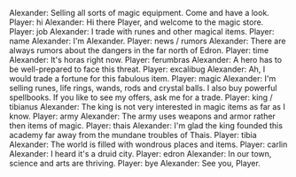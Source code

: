 Alexander: Selling all sorts of magic equipment. Come and have a look.
Player: hi
Alexander: Hi there Player, and welcome to the magic store.
Player: job
Alexander: I trade with runes and other magical items.
Player: name
Alexander: I'm Alexander.
Player: news / rumors
Alexander: There are always rumors about the dangers in the far north of Edron.
Player: time
Alexander: It's horas right now.
Player: ferumbras
Alexander: A hero has to be well-prepared to face this threat.
Player: excalibug
Alexander: Ah, I would trade a fortune for this fabulous item.
Player: magic
Alexander: I'm selling runes, life rings, wands, rods and crystal balls. I also buy powerful spellbooks. If you like to see my offers, ask me for a trade.
Player: king / tibianus
Alexander: The king is not very interested in magic items as far as I know.
Player: army
Alexander: The army uses weapons and armor rather then items of magic.
Player: thais
Alexander: I'm glad the king founded this academy far away from the mundane troubles of Thais.
Player: tibia
Alexander: The world is filled with wondrous places and items.
Player: carlin
Alexander: I heard it's a druid city.
Player: edron
Alexander: In our town, science and arts are thriving.
Player: bye
Alexander: See you, Player.